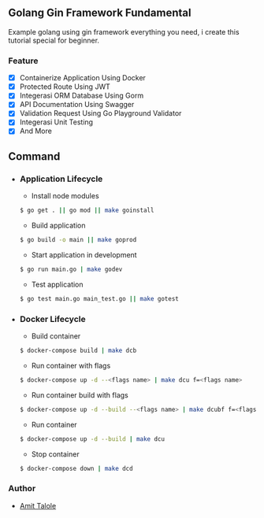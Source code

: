 ## Golang Gin Framework Fundamental

Example golang using gin framework everything you need, i create this tutorial special for beginner.

### Feature

- [x] Containerize Application Using Docker
- [x] Protected Route Using JWT
- [x] Integerasi ORM Database Using Gorm
- [x] API Documentation Using Swagger
- [x] Validation Request Using Go Playground Validator
- [x] Integerasi Unit Testing
- [x] And More

## Command

- ### Application Lifecycle

  - Install node modules

  ```sh
  $ go get . || go mod || make goinstall
  ```

  - Build application

  ```sh
  $ go build -o main || make goprod
  ```

  - Start application in development

  ```sh
  $ go run main.go | make godev
  ```

  - Test application

  ```sh
  $ go test main.go main_test.go || make gotest
  ```

* ### Docker Lifecycle

  - Build container

  ```sh
  $ docker-compose build | make dcb
  ```

  - Run container with flags

  ```sh
  $ docker-compose up -d --<flags name> | make dcu f=<flags name>
  ```

  - Run container build with flags

  ```sh
  $ docker-compose up -d --build --<flags name> | make dcubf f=<flags name>
  ```

  - Run container

  ```sh
  $ docker-compose up -d --build | make dcu
  ```

  - Stop container

  ```sh
  $ docker-compose down | make dcd
  ```

### Author

- [Amit Talole](https://github.com/atalole)
